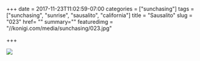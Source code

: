 +++
date = 2017-11-23T11:02:59-07:00
categories = ["sunchasing"]
tags = ["sunchasing", "sunrise", "sausalito", "california"]
title = "Sausalito"
slug = "023"
href= ""
summary=""
featuredimg = "//konigi.com/media/sunchasing/023.jpg"

+++

<img src="//konigi.com/media/sunchasing/023.jpg" />